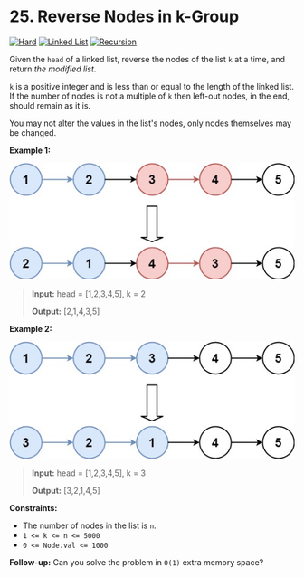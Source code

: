 # 25. Reverse Nodes in k-Group

[![Hard](https://img.shields.io/badge/Hard-913c31)](#)
[![Linked List](https://img.shields.io/badge/Linked_List-302f33)](#)
[![Recursion](https://img.shields.io/badge/Recursion-302f33)](#)

Given the `head` of a linked list, reverse the nodes of the list `k`
at a time, and return _the modified list_.

`k` is a positive integer and is less than or equal to the length of
the linked list. If the number of nodes is not a multiple of `k` then
left-out nodes, in the end, should remain as it is.

You may not alter the values in the list's nodes, only nodes
themselves may be changed.

**Example 1:**

![example 1](./example-01.jpg)

> **Input:** head = [1,2,3,4,5], k = 2
>
> **Output:** [2,1,4,3,5]

**Example 2:**

![example 2](./example-02.jpg)

> **Input:** head = [1,2,3,4,5], k = 3
>
> **Output:** [3,2,1,4,5]

**Constraints:**

- The number of nodes in the list is `n`.
- `1 <= k <= n <= 5000`
- `0 <= Node.val <= 1000`

**Follow-up:** Can you solve the problem in `O(1)` extra memory
space?
